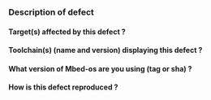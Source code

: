 <!--

   ************************************** WARNING **************************************

   The ciarcom bot parses this header automatically. Any deviation from the 
   template may cause the bot to automatically correct this header or may result in a 
   warning message, requesting updates.

   Please ensure all sections of the template below are filled in and no changes 
   are made to the template format. Only bugs should be raised here as issues. 
   Questions or enhancements should instead be raised on our forums:
   https://forums.mbed.com/ .

   *************************************************************************************

-->

### Description of defect

<!--
    Add detailed description of what you are reporting.
    Good example: https://os.mbed.com/docs/mbed-os/latest/contributing/workflow.html
-->


#### Target(s) affected by this defect ?


#### Toolchain(s) (name and version) displaying this defect ?


#### What version of Mbed-os are you using (tag or sha) ?


#### How is this defect reproduced ? 



